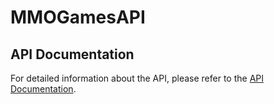 # MMOGamesAPI

## API Documentation

For detailed information about the API, please refer to the [API Documentation](https://web.postman.co/workspace/291207d5-1073-4eda-b783-3fd9231b4116/documentation/36297486-aa4d1e5b-414e-4a0f-af55-86767ee4bb1a).
